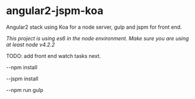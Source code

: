 # angular2-jspm-koa
Angular2 stack using Koa for a node server, gulp and jspm for front end.

*This project is using es6 in the node environment. Make sure you are using at least node v4.2.2*

TODO: add front end watch tasks next.

--npm install

--jspm install

--npm run gulp

